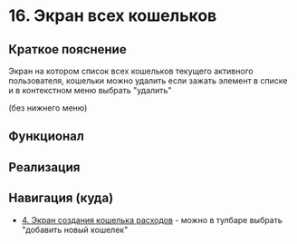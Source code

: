 # 16. Экран всех кошельков

## Краткое пояснение

Экран на котором список всех кошельков текущего активного пользователя, кошельки можно удалить
если зажать элемент в списке и в контекстном меню выбрать "удалить"

(без нижнего меню)

## Функционал

## Реализация

## Навигация (куда)

- [4. Экран создания кошелька расходов](screen_4_create_wallet.md) - можно в тулбаре выбрать
  "добавить новый кошелек"